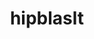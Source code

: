 ---
title: "hipblaslt"
layout: cache
categories: [package, develop]
meta: {"compilers": ["gcc@11.4.0", "gcc@13.2.0"], "num_specs": 14, "num_specs_by_stack": {"e4s": 7, "ml-linux-x86_64-rocm": 7, "root": 14}, "oss": ["ubuntu22.04", "ubuntu24.04"], "platforms": ["linux"], "stacks": ["e4s", "ml-linux-x86_64-rocm", "root"], "targets": ["x86_64_v3"], "versions": ["6.1.2", "6.3.3"]}
spec_details: [{"compiler": "gcc@13.2.0", "hash": "3qpekxhlul5jrgikkhaavkuiudogci2y", "os": "ubuntu24.04", "platform": "linux", "size": "-", "stacks": ["ml-linux-x86_64-rocm", "root"], "target": "x86_64_v3", "variants": ["amdgpu_target:=gfx90a", "~asan", "build_system=cmake", "build_type=Release", "generator=make", "~ipo", "patches:=aff1f89"], "versions": ["6.1.2"]}, {"compiler": "gcc@11.4.0", "hash": "arqvbtpsyaq4sttts2fa6temnb4mdans", "os": "ubuntu22.04", "platform": "linux", "size": "-", "stacks": ["e4s", "root"], "target": "x86_64_v3", "variants": ["amdgpu_target:=auto", "~asan", "build_system=cmake", "build_type=Release", "generator=make", "~ipo", "patches:=c58195d"], "versions": ["6.3.3"]}, {"compiler": "gcc@11.4.0", "hash": "bixstgvdbeq7myrft2f2kqd2qzdrlvyh", "os": "ubuntu22.04", "platform": "linux", "size": "-", "stacks": ["e4s", "root"], "target": "x86_64_v3", "variants": ["amdgpu_target:=auto", "~asan", "build_system=cmake", "build_type=Release", "generator=make", "~ipo", "patches:=c58195d"], "versions": ["6.3.3"]}, {"compiler": "gcc@13.2.0", "hash": "dfsmekynytpq7qw5fwv364ds6oiuopbj", "os": "ubuntu24.04", "platform": "linux", "size": "-", "stacks": ["ml-linux-x86_64-rocm", "root"], "target": "x86_64_v3", "variants": ["amdgpu_target:=gfx90a", "~asan", "build_system=cmake", "build_type=Release", "generator=make", "~ipo", "patches:=aff1f89"], "versions": ["6.1.2"]}, {"compiler": "gcc@11.4.0", "hash": "g2npjej4syptqj4pl3dcsvhae2z4wifi", "os": "ubuntu22.04", "platform": "linux", "size": "-", "stacks": ["e4s", "root"], "target": "x86_64_v3", "variants": ["amdgpu_target:=auto", "~asan", "build_system=cmake", "build_type=Release", "generator=make", "~ipo", "patches:=c58195d"], "versions": ["6.3.3"]}, {"compiler": "gcc@13.2.0", "hash": "jmtnmyxawtkblw7xy2b3gotwwh5hockz", "os": "ubuntu24.04", "platform": "linux", "size": "-", "stacks": ["ml-linux-x86_64-rocm", "root"], "target": "x86_64_v3", "variants": ["amdgpu_target:=gfx90a", "~asan", "build_system=cmake", "build_type=Release", "generator=make", "~ipo", "patches:=aff1f89"], "versions": ["6.1.2"]}, {"compiler": "gcc@13.2.0", "hash": "l5rffrjxxv3o3iwmqzb3i2o3eaes65xe", "os": "ubuntu24.04", "platform": "linux", "size": "-", "stacks": ["ml-linux-x86_64-rocm", "root"], "target": "x86_64_v3", "variants": ["amdgpu_target:=gfx90a", "~asan", "build_system=cmake", "build_type=Release", "generator=make", "~ipo", "patches:=aff1f89"], "versions": ["6.1.2"]}, {"compiler": "gcc@11.4.0", "hash": "ls6a7s3w2k5jtqebrt4jgjm6pslvof2l", "os": "ubuntu22.04", "platform": "linux", "size": "-", "stacks": ["e4s", "root"], "target": "x86_64_v3", "variants": ["amdgpu_target:=auto", "~asan", "build_system=cmake", "build_type=Release", "generator=make", "~ipo", "patches:=c58195d"], "versions": ["6.3.3"]}, {"compiler": "gcc@13.2.0", "hash": "o4bjnuz5om4lfcmzykodtlunxaxv4ugd", "os": "ubuntu24.04", "platform": "linux", "size": "-", "stacks": ["ml-linux-x86_64-rocm", "root"], "target": "x86_64_v3", "variants": ["amdgpu_target:=gfx90a", "~asan", "build_system=cmake", "build_type=Release", "generator=make", "~ipo", "patches:=aff1f89"], "versions": ["6.1.2"]}, {"compiler": "gcc@13.2.0", "hash": "orjxvx6ztgefyyd23vqglh42d2nvyjlc", "os": "ubuntu24.04", "platform": "linux", "size": "-", "stacks": ["ml-linux-x86_64-rocm", "root"], "target": "x86_64_v3", "variants": ["amdgpu_target:=gfx90a", "~asan", "build_system=cmake", "build_type=Release", "generator=make", "~ipo", "patches:=aff1f89"], "versions": ["6.1.2"]}, {"compiler": "gcc@11.4.0", "hash": "pvl32lrfdwdsyr2524crbb2znm4brf2l", "os": "ubuntu22.04", "platform": "linux", "size": "-", "stacks": ["e4s", "root"], "target": "x86_64_v3", "variants": ["amdgpu_target:=auto", "~asan", "build_system=cmake", "build_type=Release", "generator=make", "~ipo", "patches:=c58195d"], "versions": ["6.3.3"]}, {"compiler": "gcc@13.2.0", "hash": "qzbqkeebgmpjpezqba67fl5l4r43dhfv", "os": "ubuntu24.04", "platform": "linux", "size": "-", "stacks": ["ml-linux-x86_64-rocm", "root"], "target": "x86_64_v3", "variants": ["amdgpu_target:=gfx90a", "~asan", "build_system=cmake", "build_type=Release", "generator=make", "~ipo", "patches:=aff1f89"], "versions": ["6.1.2"]}, {"compiler": "gcc@11.4.0", "hash": "ubk46mxarw5df3jia6qnxal7mdf2g5ys", "os": "ubuntu22.04", "platform": "linux", "size": "-", "stacks": ["e4s", "root"], "target": "x86_64_v3", "variants": ["amdgpu_target:=auto", "~asan", "build_system=cmake", "build_type=Release", "generator=make", "~ipo", "patches:=c58195d"], "versions": ["6.3.3"]}, {"compiler": "gcc@11.4.0", "hash": "x756ntq4huknmr3ua5nsoiqhldnlaent", "os": "ubuntu22.04", "platform": "linux", "size": "-", "stacks": ["e4s", "root"], "target": "x86_64_v3", "variants": ["amdgpu_target:=auto", "~asan", "build_system=cmake", "build_type=Release", "generator=make", "~ipo", "patches:=c58195d"], "versions": ["6.3.3"]}]
---